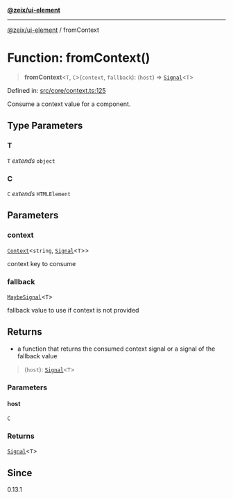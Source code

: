 [**@zeix/ui-element**](../README.md)

***

[@zeix/ui-element](../globals.md) / fromContext

# Function: fromContext()

> **fromContext**\<`T`, `C`\>(`context`, `fallback`): (`host`) => [`Signal`](../type-aliases/Signal.md)\<`T`\>

Defined in: [src/core/context.ts:125](https://github.com/zeixcom/ui-element/blob/f80be4b02c5d1c80817271ddf0fad982e43ad03e/src/core/context.ts#L125)

Consume a context value for a component.

## Type Parameters

### T

`T` *extends* `object`

### C

`C` *extends* `HTMLElement`

## Parameters

### context

[`Context`](../type-aliases/Context.md)\<`string`, [`Signal`](../type-aliases/Signal.md)\<`T`\>\>

context key to consume

### fallback

[`MaybeSignal`](../type-aliases/MaybeSignal.md)\<`T`\>

fallback value to use if context is not provided

## Returns

- a function that returns the consumed context signal or a signal of the fallback value

> (`host`): [`Signal`](../type-aliases/Signal.md)\<`T`\>

### Parameters

#### host

`C`

### Returns

[`Signal`](../type-aliases/Signal.md)\<`T`\>

## Since

0.13.1
